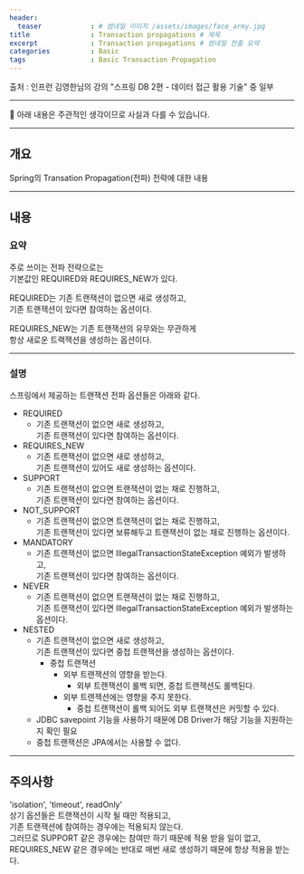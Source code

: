 ```yaml
---
header:
  teaser            : # 썸네일 이미지 /assets/images/face_army.jpg
title               : Transaction propagations # 제목
excerpt             : Transaction propagations # 썸네일 한줄 요약
categories          : Basic
tags                : Basic Transaction Propagation
---
```


출처 : 인프런 김영한님의 강의 "스프링 DB 2편 - 데이터 접근 활용 기술" 중 일부

---

🚫 아래 내용은 주관적인 생각이므로 사실과 다를 수 있습니다.

---

## 개요

Spring의 Transation Propagation(전파) 전략에 대한 내용  

---

## 내용

### 요약

주로 쓰이는 전파 전략으로는  
기본값인 REQUIRED와 REQUIRES_NEW가 있다.  

REQUIRED는 기존 트랜잭션이 없으면 새로 생성하고,  
기존 트랜잭션이 있다면 참여하는 옵션이다.

REQUIRES_NEW는 기존 트랜잭션의 유무와는 무관하게  
항상 새로운 트랙잭션을 생성하는 옵션이다.  

---

### 설명

스프링에서 제공하는 트랜잭션 전파 옵션들은 아래와 같다.  

- REQUIRED
  - 기존 트랜잭션이 없으면 새로 생성하고,  
    기존 트랜잭션이 있다면 참여하는 옵션이다.
- REQUIRES_NEW
  - 기존 트랜잭션이 없으면 새로 생성하고,  
    기존 트랜잭션이 있어도 새로 생성하는 옵션이다.
- SUPPORT
  - 기존 트랜잭션이 없으면 트랜잭션이 없는 채로 진행하고,  
    기존 트랜잭션이 있다면 참여하는 옵션이다.
- NOT_SUPPORT
  - 기존 트랜잭션이 없으면 트랜잭션이 없는 채로 진행하고,  
    기존 트랜잭션이 있다면 보류해두고 트랜잭션이 없는 채로 진행하는 옵션이다.
- MANDATORY
  - 기존 트랜잭션이 없으면 IllegalTransactionStateException 예외가 발생하고,  
    기존 트랜잭션이 있다면 참여하는 옵션이다.
- NEVER
  - 기존 트랜잭션이 없으면 트랜잭션이 없는 채로 진행하고,  
    기존 트랜잭션이 있다면 IllegalTransactionStateException 예외가 발생하는 옵션이다.
- NESTED
  - 기존 트랜잭션이 없으면 새로 생성하고,  
    기존 트랜잭션이 있다면 중첩 트랜잭션을 생성하는 옵션이다.
    - 중첩 트랜잭션
      - 외부 트랜잭션의 영향을 받는다.
        - 외부 트랜잭션이 롤백 되면, 중첩 트랜잭션도 롤백된다.
      - 외부 트랜잭션에는 영향을 주지 못한다.
        - 중첩 트랜잭션이 롤백 되어도 외부 트랜잭션은 커밋할 수 있다.
  - JDBC savepoint 기능을 사용하기 때문에 DB Driver가 해당 기능을 지원하는지 확인 필요
  - 중첩 트랜잭션은 JPA에서는 사용할 수 없다.

---

## 주의사항

'isolation', 'timeout', readOnly'  
상기 옵션들은 트랜잭션이 시작 될 때만 적용되고,  
기존 트랜잭션에 참여하는 경우에는 적용되지 않는다.  
그러므로 SUPPORT 같은 경우에는 참여만 하기 때문에 적용 받을 일이 없고,  
REQUIRES_NEW 같은 경우에는 반대로 매번 새로 생성하기 때문에 항상 적용을 받는다.  
